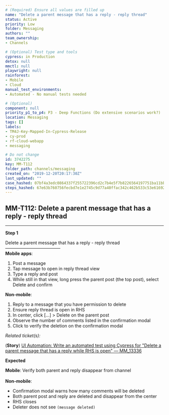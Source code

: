 ```yaml
---
# (Required) Ensure all values are filled up
name: "Delete a parent message that has a reply - reply thread"
status: Active
priority: Low
folder: Messaging
authors: ""
team_ownership: 
- Channels

# (Optional) Test type and tools
cypress: in Production
detox: null
mmctl: null
playwright: null
rainforest: 
- Mobile
- Cloud
manual_test_environments: 
- Automated - No manual tests needed

# (Optional)
component: null
priority_p1_to_p4: P3 - Deep Functions (Do extensive scenarios work?)
location: Messaging
tags: []
labels: 
- TM4J-Key-Mapped-In-Cypress-Release
- cy-prod
- rf-cloud-webapp
- messaging

# Do not change
id: 3742275
key: MM-T112
folder_path: channels/messaging
created_on: "2019-12-20T20:17:30Z"
last_updated: ""
case_hashed: 07bf4a3edc0864337f255722396cd2c7b4e5f7b8226564197751ba11bb0a72a5c35bb70a44b010e959387f79b2a8cbf2
steps_hashed: 67e63b760756fecbd7e1e2745c9d77a40ffac342c462b533c53e6169237c19f5346958d180104debce390e8bbfc4a7a0
---
```


## MM-T112: Delete a parent message that has a reply - reply thread

---

**Step 1**

Delete a parent message that has a reply - reply thread\
–––––––––––––––––––––––––\
**Mobile apps**:

1. Post a message
2. Tap message to open in reply thread view
3. Type a reply and post
4. While still in that view, long press the parent post (the top post), select Delete and confirm

**Non-mobile**:

1. Reply to a message that you have permission to delete
2. Ensure reply thread is open in RHS
3. In center, click \[...] > Delete on the parent post
4. Observe the number of comments listed in the confirmation modal
5. Click to verify the deletion on the confirmation modal

_Related ticket(s):_

(**Story**) [UI Automation: Write an automated test using Cypress for "Delete a parent message that has a reply while RHS is open" — MM\_13336](https://mattermost.atlassian.net/browse/MM-13336)

**Expected**

**Mobile**: Verify both parent and reply disappear from channel\
\
**Non-mobile**:

- Confirmation modal warns how many comments will be deleted
- Both parent post and reply are deleted and disappear from the center
- RHS closes
- Deleter does not see `(message deleted)`
